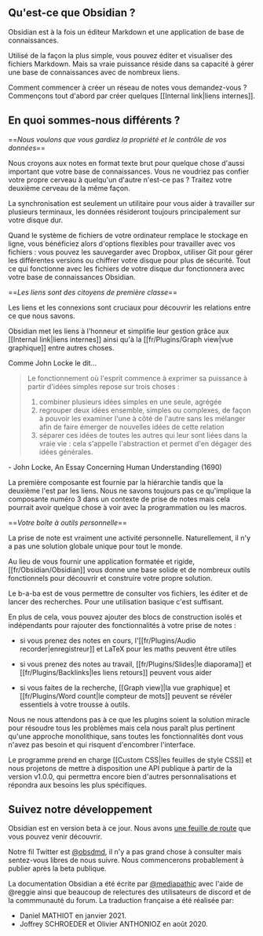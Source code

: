 ## Qu'est-ce que Obsidian ?

Obsidian est à la fois un éditeur Markdown et une application de base de connaissances.

Utilisé de la façon la plus simple, vous pouvez éditer et visualiser des fichiers Markdown. Mais sa vraie puissance réside dans sa capacité à gérer une base de connaissances avec de nombreux liens.

Comment commencer à créer un réseau de notes vous demandez-vous ? Commençons tout d'abord par créer quelques [[Internal link|liens internes]].

## En quoi sommes-nous différents ?

==*Nous voulons que vous gardiez la propriété et le contrôle de vos données*==

Nous croyons aux notes en format texte brut pour quelque chose d'aussi important que votre base de connaissances. Vous ne voudriez pas confier votre propre cerveau à quelqu'un d'autre n'est-ce pas ? Traitez votre deuxième cerveau de la même façon.

La synchronisation est seulement un utilitaire pour vous aider à travailler sur plusieurs terminaux, les données résideront toujours principalement sur votre disque dur.

Quand le système de fichiers de votre ordinateur remplace le stockage en ligne, vous bénéficiez alors d'options flexibles pour travailler avec vos fichiers : vous pouvez les sauvegarder avec Dropbox, utiliser Git pour gérer les différentes versions ou chiffrer votre disque pour plus de sécurité. Tout ce qui fonctionne avec les fichiers de votre disque dur fonctionnera avec votre base de connaissances Obsidian.

==*Les liens sont des citoyens de première classe*==

Les liens et les connexions sont cruciaux pour découvrir les relations entre ce que nous savons.

Obsidian met les liens à l'honneur et simplifie leur gestion grâce aux [[Internal link|liens internes]] ainsi qu'à la [[fr/Plugins/Graph view|vue graphique]] entre autres choses.

Comme John Locke le dit...

> Le fonctionnement où l'esprit commence à exprimer sa puissance à partir d'idées simples repose sur trois choses :
> 1. combiner plusieurs idées simples en une seule, agrégée
> 2. regrouper deux idées ensemble, simples ou complexes, de façon à pouvoir les examiner l'une à côté de l'autre sans les mélanger afin de faire émerger de nouvelles idées de cette relation
> 3. séparer ces idées de toutes les autres qui leur sont liées dans la vraie vie : cela s'appelle l'abstraction et permet d'en dégager des idées générales.

 \- John Locke, An Essay Concerning Human Understanding (1690)

La première composante est fournie par la hiérarchie tandis que la deuxième l'est par les liens. Nous ne savons toujours pas ce qu'implique la composante numéro 3 dans un contexte de prise de notes mais cela pourrait avoir quelque chose à voir avec la programmation ou les macros.

==*Votre boîte à outils personnelle*==

La prise de note est vraiment une activité personnelle. Naturellement, il n'y a pas une solution globale unique pour tout le monde.

Au lieu de vous fournir une application formatée et rigide, [[fr/Obsidian/Obsidian]] vous donne une base solide et de nombreux outils fonctionnels pour découvrir et construire votre propre solution.

Le b-a-ba est de vous permettre de consulter vos fichiers, les éditer et de lancer des recherches. Pour une utilisation basique c'est suffisant.

En plus de cela, vous pouvez ajouter des blocs de construction isolés et indépendants pour rajouter des fonctionnalités à votre prise de notes :

- si vous prenez des notes en cours, l'[[fr/Plugins/Audio recorder|enregistreur]] et LaTeX pour les maths peuvent être utiles

- si vous prenez des notes au travail, [[fr/Plugins/Slides|le diaporama]] et [[fr/Plugins/Backlinks|les liens retours]] peuvent vous aider

- si vous faites de la recherche, [[Graph view]|la vue graphique] et [[fr/Plugins/Word count|le compteur de mots]] peuvent se révéler essentiels à votre trousse à outils.

Nous ne nous attendons pas à ce que les plugins soient la solution miracle pour résoudre tous les problèmes mais cela nous paraît plus pertinent qu'une approche monolithique, sans toutes les fonctionnalités dont vous n'avez pas besoin et qui risquent d'encombrer l'interface.

Le programme prend en charge [[Custom CSS|les feuilles de style CSS]] et nous projetons de mettre à disposition une API publique à partir de la version v1.0.0, qui permettra encore bien d'autres personnalisations et répondra aux besoins les plus spécifiques.

## Suivez notre développement

Obsidian est en version beta à ce jour. Nous avons [une feuille de route](https://trello.com/b/Psqfqp7I/obsidian-roadmap) que vous pouvez venir découvrir.

Notre fil Twitter est [@obsdmd](https://twitter.com/obsdmd), il n'y a pas grand chose à consulter mais sentez-vous libres de nous suivre. Nous commencerons probablement à publier après la beta publique.

La documentation Obsidian a été écrite par [@mediapathic](http://mediapathic.net) avec l'aide de @reggie ainsi que beaucoup de relectures des utilisateurs de discord et de la commmunauté du forum.
La traduction française a été réalisée par:
- Daniel MATHIOT en janvier 2021.
- Joffrey SCHROEDER et Olivier ANTHONIOZ en août 2020.
